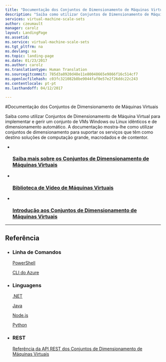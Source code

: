 ```yaml
---
title: "Documentação dos Conjuntos de Dimensionamento de Máquinas Virtuais do Azure - Tutoriais, Referência da API | Microsoft Docs"
description: "Saiba como utilizar Conjuntos de Dimensionamento de Máquina Virtual para criar o dimensionamento automático de VMs Windows ou Linux para soluções computação grande, macrodados e de contentor."
services: virtual-machine-scale-sets
author: czeumault
manager: carolz
layout: LandingPage
ms.assetid: 
ms.service: virtual-machine-scale-sets
ms.tgt_pltfrm: na
ms.devlang: na
ms.topic: landing-page
ms.date: 01/23/2017
ms.author: carolz
ms.translationtype: Human Translation
ms.sourcegitcommit: 785d3a8920d48e11e80048665e9866f16c514cf7
ms.openlocfilehash: c03fc321082b8be9044faf0e57e2f26ddc22c243
ms.contentlocale: pt-pt
ms.lasthandoff: 04/12/2017

---
```

#<a name="virtual-machine-scale-sets-documentation"></a>Documentação dos Conjuntos de Dimensionamento de Máquinas Virtuais

Saiba como utilizar Conjuntos de Dimensionamento de Máquina Virtual para implementar e gerir um conjunto de VMs Windows ou Linux idênticos e de dimensionamento automático. A documentação mostra-lhe como utilizar conjuntos de dimensionamento para suportar os serviços que têm como destino soluções de computação grande, macrodados e de contentor.

<ul class="panelContent cardsFTitle">
    <li>
        <a href="/azure/virtual-machine-scale-sets/virtual-machine-scale-sets-overview">
        <div class="cardSize">
            <div class="cardPadding">
                <div class="card">
                    <div class="cardImageOuter">
                        <div class="cardImage">
                            <img src="media/index/virtual-machine-scale-sets.svg" alt="" />
                        </div>
                    </div>
                    <div class="cardText">
                        <h3>Saiba mais sobre os Conjuntos de Dimensionamento de Máquinas Virtuais</h3>
                    </div>
                </div>
            </div>
        </div>
        </a>
    </li>
       <li>
        <a href="https://azure.microsoft.com/documentation/videos/index/?services=virtual-machines">
        <div class="cardSize">
            <div class="cardPadding">
                <div class="card">
                    <div class="cardImageOuter">
                        <div class="cardImage">
                            <img src="media/index/video-library.svg" alt="" />
                        </div>
                    </div>
                    <div class="cardText">
                        <h3>Biblioteca de Vídeo de Máquinas Virtuais</h3>
                    </div>
                </div>
            </div>
        </div>
        </a>
    </li>
    <li>
        <a href="/azure/virtual-machine-scale-sets/virtual-machine-scale-sets-portal-create">
        <div class="cardSize">
            <div class="cardPadding">
                <div class="card">
                    <div class="cardImageOuter">
                        <div class="cardImage">
                            <img src="media/index/get-started.svg" alt="" />
                        </div>
                    </div>
                    <div class="cardText">
                        <h3>Introdução aos Conjuntos de Dimensionamento de Máquinas Virtuais</h3>
                    </div>
                </div>
            </div>
        </div>
        </a>
    </li>

</ul>

---

<h2>Referência</h2>
<ul class="panelContent cardsW">
    <li>
        <div class="cardSize">
            <div class="cardPadding">
                <div class="card">
                    <div class="cardText">
                        <h3>Linha de Comandos</h3>
                        <p><a href="/powershell/azureps-cmdlets-docs">PowerShell</a></p>
                        <p><a href="/cli/azure/vm">CLI do Azure</a></p>
                    </div>
                </div>
            </div>
        </div>
    </li>
    <li>
        <div class="cardSize">
            <div class="cardPadding">
                <div class="card">
                    <div class="cardText">
                        <h3>Linguagens</h3>
                        <p><a href="/dotnet/api/microsoft.azure.management.compute">.NET</a></p>
                        <p><a href="/java/api">Java</a></p>
                        <p><a href="https://azure.microsoft.com/develop/nodejs/#azure-sdk">Node.js</a></p>
                        <p><a href="http://azure-sdk-for-python.readthedocs.io/en/latest/ref/azure.mgmt.compute.html">Python</a></p>
                    </div>
                </div>
            </div>
        </div>
    </li>
    <li>
        <div class="cardSize">
            <div class="cardPadding">
                <div class="card">
                    <div class="cardText">
                        <h3>REST</h3>
                        <p><a href="/rest/api/virtualmachinescalesets/">Referência da API REST dos Conjuntos de Dimensionamento de Máquinas Virtuais</a></p>
                    </div>
                </div>
            </div>
        </div>
    </li>
</ul>



